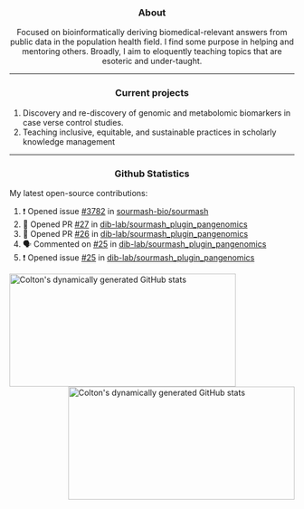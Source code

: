 <!--
Inspiration derived from:
1. https://zzetao.github.io/awesome-github-profile/
2. https://github.com/spcanelon
3. https://github.com/tallguyjenks

Tools used:
1. https://github.com/anuraghazra/github-readme-stats
2. https://github.com/jamesgeorge007/github-activity-readme
3. https://github.com/topics/profile-readme
-->

<h3 align="center">About</h3>

<p align="center">
Focused on bioinformatically deriving biomedical-relevant answers from public data in the population health field. 
I find some purpose in helping and mentoring others. Broadly, I aim to eloquently teaching topics that are esoteric and under-taught.
</p>

---

<h3 align="center">Current projects</h3>

1. Discovery and re-discovery of genomic and metabolomic biomarkers in case verse control studies.
2. Teaching inclusive, equitable, and sustainable practices in scholarly knowledge management

---

<h3 align="center">Github Statistics</h3>

My latest open-source contributions:

<!--START_SECTION:activity-->
1. ❗ Opened issue [#3782](https://github.com/sourmash-bio/sourmash/issues/3782) in [sourmash-bio/sourmash](https://github.com/sourmash-bio/sourmash)
2. 💪 Opened PR [#27](https://github.com/dib-lab/sourmash_plugin_pangenomics/pull/27) in [dib-lab/sourmash_plugin_pangenomics](https://github.com/dib-lab/sourmash_plugin_pangenomics)
3. 💪 Opened PR [#26](https://github.com/dib-lab/sourmash_plugin_pangenomics/pull/26) in [dib-lab/sourmash_plugin_pangenomics](https://github.com/dib-lab/sourmash_plugin_pangenomics)
4. 🗣 Commented on [#25](https://github.com/dib-lab/sourmash_plugin_pangenomics/issues/25#issuecomment-3168514048) in [dib-lab/sourmash_plugin_pangenomics](https://github.com/dib-lab/sourmash_plugin_pangenomics)
5. ❗ Opened issue [#25](https://github.com/dib-lab/sourmash_plugin_pangenomics/issues/25) in [dib-lab/sourmash_plugin_pangenomics](https://github.com/dib-lab/sourmash_plugin_pangenomics)
<!--END_SECTION:activity-->

<a href="https://github.com/ccbaumler">
  <img height="200" width=400 align="left" alt="Colton's dynamically generated GitHub stats" src="https://github-readme-stats.vercel.app/api?username=ccbaumler&show_icons=true&title_color=434d58&icon_color=fa8072&ring_color=ba55d3"/>
</a>
<a href="https://github.com/ccbaumler">
  <img height="200" width=400 align="right" alt="Colton's dynamically generated GitHub stats" src="https://github-readme-stats.vercel.app/api/top-langs/?username=ccbaumler&layout=compact&langs_count=6&card_width=320&title_color=434d58&hide=Standard%20ML,%20TeX,%20Jupyter%20Notebook" />
</a>
